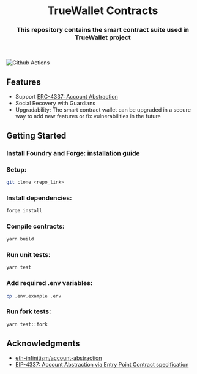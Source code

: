 # <h1 align="center"> TrueWallet Contracts </h1>

<h3 align="center"> This repository contains the smart contract suite used in TrueWallet project </h3>
<br>

![Github Actions](https://github.com/devanonon/hardhat-foundry-template/workflows/test/badge.svg)

## Features
+ Support [ERC-4337: Account Abstraction](https://eips.ethereum.org/EIPS/eip-4337)
+ Social Recovery with Guardians
+ Upgradability: The smart contract wallet can be upgraded in a secure way to add new features or fix vulnerabilities in the future


## Getting Started

### Install Foundry and Forge: [installation guide](https://book.getfoundry.sh/getting-started/installation)

### Setup:
```bash
git clone <repo_link>
```
### Install dependencies:
```bash
forge install
```
### Compile contracts:
```bash
yarn build

```
### Run unit tests:
```bash
yarn test
```
### Add required .env variables:
```bash
cp .env.example .env
```
### Run fork tests:
```bash
yarn test::fork
```


<!-- ACKNOWLEDGMENTS -->
## Acknowledgments
* <a href='https://github.com/eth-infinitism/account-abstraction'>eth-infinitism/account-abstraction</a>
* <a href='https://eips.ethereum.org/EIPS/eip-4337'>EIP-4337: Account Abstraction via Entry Point Contract specification </a>
